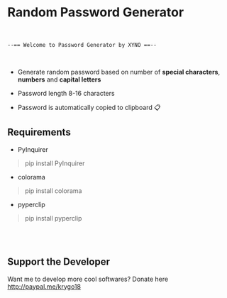 # Random Password Generator

<br/>

```
--== Welcome to Password Generator by XYNO ==--
```

<br/>

+ Generate random password based on number of **special characters**, **numbers** and **capital letters**

+ Password length 8-16 characters

+ Password is automatically copied to clipboard 📋

Requirements
-----
- PyInquirer
> pip install PyInquirer
- colorama
> pip install colorama
- pyperclip
> pip install pyperclip

<br/>
<br/>

## Support the Developer
Want me to develop more cool softwares? Donate here
http://paypal.me/krygo18
